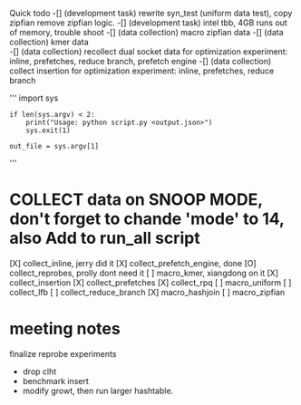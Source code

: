 

Quick todo
-[] (development task) rewrite syn_test (uniform data test), copy zipfian remove zipfian logic.
-[] (development task) intel tbb, 4GB runs out of memory, trouble shoot
-[] (data collection) macro zipfian data 
-[] (data collection) kmer data  
-[] (data collection) recollect dual socket data for optimization experiment: inline, prefetches, reduce branch, prefetch engine
-[] (data collection) collect insertion for optimization experiment: inline, prefetches, reduce branch

'''
    import sys

    if len(sys.argv) < 2:
        print("Usage: python script.py <output.json>")
        sys.exit(1)

    out_file = sys.argv[1]
'''

# COLLECT data on SNOOP MODE, don't forget to chande 'mode' to 14, also Add to run_all script
[X] collect_inline, jerry did it
[X] collect_prefetch_engine, done
[O] collect_reprobes, prolly dont need it
[ ] macro_kmer, xiangdong on it
[X] collect_insertion
[X] collect_prefetches
[X] collect_rpq
[ ] macro_uniform
[ ] collect_lfb
[ ] collect_reduce_branch
[X] macro_hashjoin
[ ] macro_zipfian



# meeting notes

    
finalize reprobe experiments

- drop clht
- benchmark insert
- modify growt, then run larger hashtable.